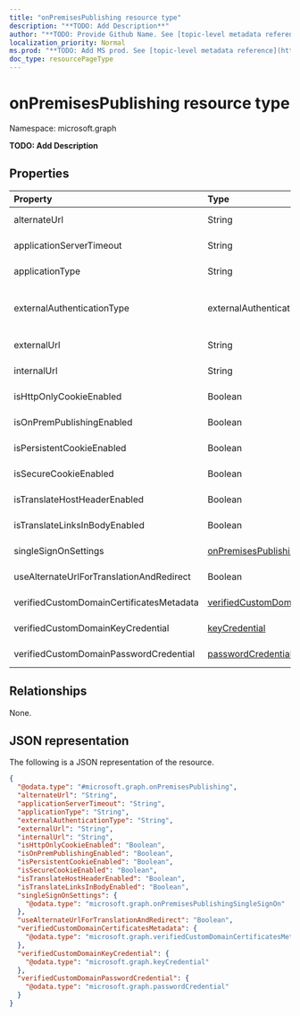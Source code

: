 ```yaml
---
title: "onPremisesPublishing resource type"
description: "**TODO: Add Description**"
author: "**TODO: Provide Github Name. See [topic-level metadata reference](https://msgo.azurewebsites.net/add/document/guidelines/metadata.html#topic-level-metadata)**"
localization_priority: Normal
ms.prod: "**TODO: Add MS prod. See [topic-level metadata reference](https://msgo.azurewebsites.net/add/document/guidelines/metadata.html#topic-level-metadata)**"
doc_type: resourcePageType
---
```


# onPremisesPublishing resource type

Namespace: microsoft.graph



**TODO: Add Description**

## Properties
|Property|Type|Description|
|:---|:---|:---|
|alternateUrl|String|**TODO: Add Description**|
|applicationServerTimeout|String|**TODO: Add Description**|
|applicationType|String|**TODO: Add Description**|
|externalAuthenticationType|externalAuthenticationType|**TODO: Add Description**. Possible values are: `passthru`, `aadPreAuthentication`.|
|externalUrl|String|**TODO: Add Description**|
|internalUrl|String|**TODO: Add Description**|
|isHttpOnlyCookieEnabled|Boolean|**TODO: Add Description**|
|isOnPremPublishingEnabled|Boolean|**TODO: Add Description**|
|isPersistentCookieEnabled|Boolean|**TODO: Add Description**|
|isSecureCookieEnabled|Boolean|**TODO: Add Description**|
|isTranslateHostHeaderEnabled|Boolean|**TODO: Add Description**|
|isTranslateLinksInBodyEnabled|Boolean|**TODO: Add Description**|
|singleSignOnSettings|[onPremisesPublishingSingleSignOn](../resources/onpremisespublishingsinglesignon.md)|**TODO: Add Description**|
|useAlternateUrlForTranslationAndRedirect|Boolean|**TODO: Add Description**|
|verifiedCustomDomainCertificatesMetadata|[verifiedCustomDomainCertificatesMetadata](../resources/verifiedcustomdomaincertificatesmetadata.md)|**TODO: Add Description**|
|verifiedCustomDomainKeyCredential|[keyCredential](../resources/keycredential.md)|**TODO: Add Description**|
|verifiedCustomDomainPasswordCredential|[passwordCredential](../resources/passwordcredential.md)|**TODO: Add Description**|

## Relationships
None.

## JSON representation
The following is a JSON representation of the resource.
<!-- {
  "blockType": "resource",
  "@odata.type": "microsoft.graph.onPremisesPublishing"
}
-->
``` json
{
  "@odata.type": "#microsoft.graph.onPremisesPublishing",
  "alternateUrl": "String",
  "applicationServerTimeout": "String",
  "applicationType": "String",
  "externalAuthenticationType": "String",
  "externalUrl": "String",
  "internalUrl": "String",
  "isHttpOnlyCookieEnabled": "Boolean",
  "isOnPremPublishingEnabled": "Boolean",
  "isPersistentCookieEnabled": "Boolean",
  "isSecureCookieEnabled": "Boolean",
  "isTranslateHostHeaderEnabled": "Boolean",
  "isTranslateLinksInBodyEnabled": "Boolean",
  "singleSignOnSettings": {
    "@odata.type": "microsoft.graph.onPremisesPublishingSingleSignOn"
  },
  "useAlternateUrlForTranslationAndRedirect": "Boolean",
  "verifiedCustomDomainCertificatesMetadata": {
    "@odata.type": "microsoft.graph.verifiedCustomDomainCertificatesMetadata"
  },
  "verifiedCustomDomainKeyCredential": {
    "@odata.type": "microsoft.graph.keyCredential"
  },
  "verifiedCustomDomainPasswordCredential": {
    "@odata.type": "microsoft.graph.passwordCredential"
  }
}
```

